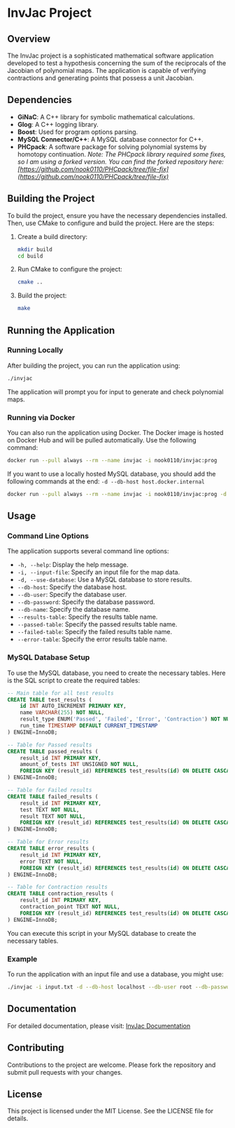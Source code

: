 # InvJac Project

## Overview

The InvJac project is a sophisticated mathematical software application developed to test a hypothesis concerning the sum of the reciprocals of the Jacobian of polynomial maps. The application is capable of verifying contractions and generating points that possess a unit Jacobian.

## Dependencies

- **GiNaC**: A C++ library for symbolic mathematical calculations.
- **Glog**: A C++ logging library.
- **Boost**: Used for program options parsing.
- **MySQL Connector/C++**: A MySQL database connector for C++.
- **PHCpack**: A software package for solving polynomial systems by homotopy continuation.
  *Note: The PHCpack library required some fixes, so I am using a forked version. You can find the forked repository here: [https://github.com/nook0110/PHCpack/tree/file-fix](https://github.com/nook0110/PHCpack/tree/file-fix)*

## Building the Project

To build the project, ensure you have the necessary dependencies installed. Then, use CMake to configure and build the project. Here are the steps:

1. Create a build directory:
   ```sh
   mkdir build
   cd build
   ```

2. Run CMake to configure the project:
   ```sh
   cmake ..
   ```

3. Build the project:
   ```sh
   make
   ```

## Running the Application

### Running Locally

After building the project, you can run the application using:

```sh
./invjac
```

The application will prompt you for input to generate and check polynomial maps.

### Running via Docker

You can also run the application using Docker. The Docker image is hosted on Docker Hub and will be pulled automatically. Use the following command:

```sh
docker run --pull always --rm --name invjac -i nook0110/invjac:prog
```
If you want to use a locally hosted MySQL database, you should add the following commands at the end: `-d --db-host host.docker.internal`

```sh
docker run --pull always --rm --name invjac -i nook0110/invjac:prog -d --db-host host.docker.internal
```

## Usage

### Command Line Options

The application supports several command line options:

- `-h, --help`: Display the help message.
- `-i, --input-file`: Specify an input file for the map data.
- `-d, --use-database`: Use a MySQL database to store results.
- `--db-host`: Specify the database host.
- `--db-user`: Specify the database user.
- `--db-password`: Specify the database password.
- `--db-name`: Specify the database name.
- `--results-table`: Specify the results table name.
- `--passed-table`: Specify the passed results table name.
- `--failed-table`: Specify the failed results table name.
- `--error-table`: Specify the error results table name.

### MySQL Database Setup

To use the MySQL database, you need to create the necessary tables. Here is the SQL script to create the required tables:

```sql
-- Main table for all test results
CREATE TABLE test_results (
    id INT AUTO_INCREMENT PRIMARY KEY,
    name VARCHAR(255) NOT NULL,
    result_type ENUM('Passed', 'Failed', 'Error', 'Contraction') NOT NULL,
    run_time TIMESTAMP DEFAULT CURRENT_TIMESTAMP
) ENGINE=InnoDB;

-- Table for Passed results
CREATE TABLE passed_results (
    result_id INT PRIMARY KEY,
    amount_of_tests INT UNSIGNED NOT NULL,
    FOREIGN KEY (result_id) REFERENCES test_results(id) ON DELETE CASCADE
) ENGINE=InnoDB;

-- Table for Failed results
CREATE TABLE failed_results (
    result_id INT PRIMARY KEY,
    test TEXT NOT NULL,
    result TEXT NOT NULL,
    FOREIGN KEY (result_id) REFERENCES test_results(id) ON DELETE CASCADE
) ENGINE=InnoDB;

-- Table for Error results
CREATE TABLE error_results (
    result_id INT PRIMARY KEY,
    error TEXT NOT NULL,
    FOREIGN KEY (result_id) REFERENCES test_results(id) ON DELETE CASCADE
) ENGINE=InnoDB;

-- Table for Contraction results
CREATE TABLE contraction_results (
    result_id INT PRIMARY KEY,
    contraction_point TEXT NOT NULL,
    FOREIGN KEY (result_id) REFERENCES test_results(id) ON DELETE CASCADE
) ENGINE=InnoDB;
```

You can execute this script in your MySQL database to create the necessary tables.

### Example

To run the application with an input file and use a database, you might use:

```sh
./invjac -i input.txt -d --db-host localhost --db-user root --db-password root --db-name checked_functions
```

## Documentation

For detailed documentation, please visit: [InvJac Documentation](https://nook0110.github.io/InvJac/html/index.html)

## Contributing

Contributions to the project are welcome. Please fork the repository and submit pull requests with your changes.

## License

This project is licensed under the MIT License. See the LICENSE file for details.
